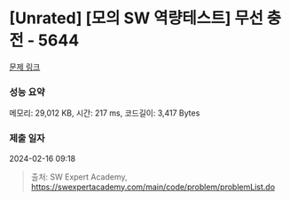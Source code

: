 # [Unrated] [모의 SW 역량테스트] 무선 충전 - 5644 

[문제 링크](https://swexpertacademy.com/main/code/problem/problemDetail.do?contestProbId=AWXRDL1aeugDFAUo) 

### 성능 요약

메모리: 29,012 KB, 시간: 217 ms, 코드길이: 3,417 Bytes

### 제출 일자

2024-02-16 09:18



> 출처: SW Expert Academy, https://swexpertacademy.com/main/code/problem/problemList.do